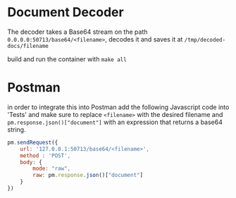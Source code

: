 # Document Decoder
The decoder takes a Base64 stream on the path `0.0.0.0:50713/base64/<filename>`, decodes it and saves it at `/tmp/decoded-docs/filename`

build and run the container with `make all`

# Postman 
in order to integrate this into Postman add the following Javascript code into 'Tests' and make sure to replace `<filename>` with the desired filename and `pm.response.json()["document"]` with an expression that returns a base64 string.
```javascript
pm.sendRequest({
    url: '127.0.0.1:50713/base64/<filename>',
    method : 'POST',
    body: {
        mode: "raw",
        raw: pm.response.json()["document"]
    }
})
```